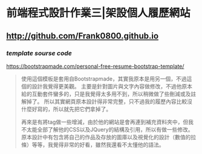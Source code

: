 # 前端程式設計作業三|架設個人履歷網站

## http://github.com/Frank0800.github.io

### _template sourse code_
https://bootstrapmade.com/personal-free-resume-bootstrap-template/

>使用這個模板是套用自Bootstrapmade，其實我原本是用另一個，不過這個的設計我覺得更美觀。
>主要是針對圖片與文字內容做修改，不過他原本給的互動套件蠻多的，只是我覺得太多用不到，所以稍微做了些刪減或及註解掉了。
>所以其實網頁原本設計得非常完整，只不過我的履歷內容比較沒什麼好寫的，所以就先把它們拿掉了。
>
>再來是有將tag做一些增減，由於他的網站是會再連到補充資料夾中，但我不太能全部了解他的CSS以及JQuery的結構及引用，所以有做一些修改。
>原本設計中有包含將自己的作品及存放的圖庫以及視覺化的設計（數值的拉條）等等，我覺得非常的好看，雖然我還看不太懂他的語法。
